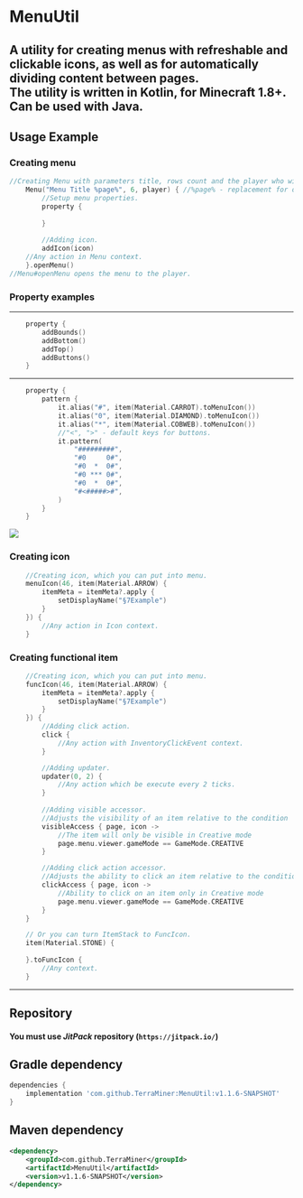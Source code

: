# MenuUtil

A utility for creating menus with refreshable and clickable icons, as well as for automatically dividing content between pages.  
The utility is written in **Kotlin**, for **Minecraft** 1.8+.
 Can be used with **Java**.
---
## Usage Example

### Creating menu
```kotlin
//Creating Menu with parameters title, rows count and the player who will be the spectator.
    Menu("Menu Title %page%", 6, player) { //%page% - replacement for display current page number
        //Setup menu properties.
        property {
        
        }
        
        //Adding icon.
        addIcon(icon)
    //Any action in Menu context.
    }.openMenu()
//Menu#openMenu opens the menu to the player.
```

### Property examples
___
```kotlin
    property {
        addBounds()
        addBottom()
        addTop()
        addButtons()
    }
```

___
```kotlin
    property {
        pattern {
            it.alias("#", item(Material.CARROT).toMenuIcon())
            it.alias("0", item(Material.DIAMOND).toMenuIcon())
            it.alias("*", item(Material.COBWEB).toMenuIcon())
            //"<", ">" - default keys for buttons.
            it.pattern(
                "#########",
                "#0     0#",
                "#0  *  0#",
                "#0 *** 0#",
                "#0  *  0#",
                "#<#####>#",
            )
        }
    }
```

![](https://i.imgur.com/USATCfI.png)

### Creating icon
```kotlin
    //Creating icon, which you can put into menu.
    menuIcon(46, item(Material.ARROW) {
        itemMeta = itemMeta?.apply {
            setDisplayName("§7Example")
        }
    }) {
        //Any action in Icon context.
    }
```

### Creating functional item
```kotlin
    //Creating icon, which you can put into menu.
    funcIcon(46, item(Material.ARROW) {
        itemMeta = itemMeta?.apply {
            setDisplayName("§7Example")
        }
    }) {
        //Adding click action.
        click {
            //Any action with InventoryClickEvent context.
        }

        //Adding updater.
        updater(0, 2) {
            //Any action which be execute every 2 ticks.
        }
     
        //Adding visible accessor. 
        //Adjusts the visibility of an item relative to the condition
        visibleAccess { page, icon ->
            //The item will only be visible in Creative mode
            page.menu.viewer.gameMode == GameMode.CREATIVE
        }

        //Adding click action accessor. 
        //Adjusts the ability to click an item relative to the condition
        clickAccess { page, icon ->
            //Ability to click on an item only in Creative mode
            page.menu.viewer.gameMode == GameMode.CREATIVE
        }
    }

    // Or you can turn ItemStack to FuncIcon.
    item(Material.STONE) {
        
    }.toFuncIcon {
        //Any context.
    }
```

---

## Repository
#### You must use ___JitPack___ repository (`https://jitpack.io/`)

## Gradle dependency
```gradle
dependencies {
    implementation 'com.github.TerraMiner:MenuUtil:v1.1.6-SNAPSHOT'
}
```
## Maven dependency
```xml
<dependency>
    <groupId>com.github.TerraMiner</groupId>
    <artifactId>MenuUtil</artifactId>
    <version>v1.1.6-SNAPSHOT</version>
</dependency>
```
